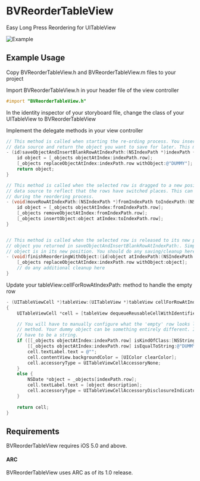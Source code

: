 BVReorderTableView
==================

Easy Long Press Reordering for UITableView

![Example](https://raw.github.com/bvogelzang/BVReorderTableView/master/Screenshot1.png)

## Example Usage

Copy BVReorderTableView.h and BVReorderTableView.m files to your project 

Import BVReorderTableView.h in your header file of the view controller

```objective-c
#import "BVReorderTableView.h"
```

In the identity inspector of your storyboard file, change the class of your UITableView to BVReorderTableView

Implement the delegate methods in your view controller

```objective-c
// This method is called when starting the re-ording process. You insert a blank row object into your
// data source and return the object you want to save for later. This method is only called once.
- (id)saveObjectAndInsertBlankRowAtIndexPath:(NSIndexPath *)indexPath {
    id object = [_objects objectAtIndex:indexPath.row];
    [_objects replaceObjectAtIndex:indexPath.row withObject:@"DUMMY"];
    return object;
}

// This method is called when the selected row is dragged to a new position. You simply update your
// data source to reflect that the rows have switched places. This can be called multiple times
// during the reordering process.
- (void)moveRowAtIndexPath:(NSIndexPath *)fromIndexPath toIndexPath:(NSIndexPath *)toIndexPath {
    id object = [_objects objectAtIndex:fromIndexPath.row];
    [_objects removeObjectAtIndex:fromIndexPath.row];
    [_objects insertObject:object atIndex:toIndexPath.row];
}


// This method is called when the selected row is released to its new position. The object is the same
// object you returned in saveObjectAndInsertBlankRowAtIndexPath:. Simply update the data source so the
// object is in its new position. You should do any saving/cleanup here.
- (void)finishReorderingWithObject:(id)object atIndexPath:(NSIndexPath *)indexPath; {
    [_objects replaceObjectAtIndex:indexPath.row withObject:object];
    // do any additional cleanup here
}
```

Update your tableView:cellForRowAtIndexPath: method to handle the empty row

```objective-c
- (UITableViewCell *)tableView:(UITableView *)tableView cellForRowAtIndexPath:(NSIndexPath *)indexPath
{
    UITableViewCell *cell = [tableView dequeueReusableCellWithIdentifier:@"Cell" forIndexPath:indexPath];

    // You will have to manually configure what the 'empty' row looks like in this
    // method. Your dummy object can be something entirely different. It doesn't
    // have to be a string.
    if ([[_objects objectAtIndex:indexPath.row] isKindOfClass:[NSString class]] &&
        [[_objects objectAtIndex:indexPath.row] isEqualToString:@"DUMMY"]) {
        cell.textLabel.text = @"";
        cell.contentView.backgroundColor = [UIColor clearColor];
        cell.accessoryType = UITableViewCellAccessoryNone;
    }
    else {
        NSDate *object = _objects[indexPath.row];
        cell.textLabel.text = [object description];
        cell.accessoryType = UITableViewCellAccessoryDisclosureIndicator;
    }
    
    return cell;
}
```

## Requirements

BVReorderTableView requires iOS 5.0 and above.

#### ARC

BVReorderTableView uses ARC as of its 1.0 release.